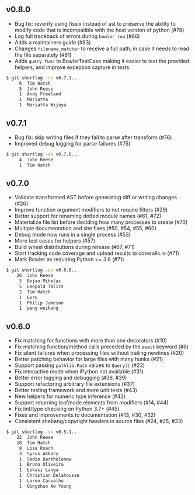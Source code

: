 ## v0.8.0

* Bug fix: reverify using fissix instead of ast to preserve the ability to modify code
  that is incompatible with the host version of python (#78)
* Log full traceback of errors during `bowler run` (#86)
* Adds a maintainers guide (#83)
* Changes `filename_matcher` to receive a full path, in case it needs to read
  the file separately (#81)
* Adds `query_func` to BowlerTestCase making it easier to test the provided
  helpers, and improve exception capture in tests.

```bash
$ git shortlog -sn v0.7.1...
     6  Tim Hatch
     5  John Reese
     1  Andy Freeland
     1  Mariatta
     1  Mariatta Wijaya
```

## v0.7.1

* Bug fix: skip writing files if they fail to parse after transform (#76)
* Improved debug logging for parse failures (#75)

```bash
$ git shortlog -sn v0.7.0...
     4  John Reese
     1  Tim Hatch
```

## v0.7.0

* Validate transformed AST before generating diff or writing changes (#26)
* Improve function argument modifiers to not require filters (#29)
* Better support for renaming dotted module names (#61, #72)
* Materialize file list before deciding how many processes to create (#70)
* Multiple documentation and site fixes (#50, #54, #55, #60)
* Debug mode now runs in a single process (#53)
* More test cases for helpers (#57)
* Build wheel distributions during release (#67, #71)
* Start tracking code coverage and upload results to coveralls.io (#71)
* Mark Bowler as requiring Python >= 3.6 (#71)

```bash
$ git shortlog -sn v0.6.0...
    26  John Reese
     5  Bojan Mihelac
     5  Leopold Talirz
     2  Tim Hatch
     1  Guru
     1  Philip Jameson
     1  peng weikang
```

## v0.6.0

* Fix matching for functions with more than one decorators (#10)
* Fix matching function/method calls preceded by the `await` keyword (#6)
* Fix silent failures when processing files without trailing newlines (#20)
* Better patching behavior for large files with many hunks (#21)
* Support passing `pathlib.Path` values to `Query()` (#23)
* Fix interactive mode when IPython not available (#31)
* Better error logging and debugging (#38, #39)
* Support refactoring arbitrary file extensions (#37)
* Better testing framework and more unit tests (#43)
* New helpers for numeric type inference (#42)
* Support returning leaf/node elements from modifiers (#14, #44)
* Fix lint/type checking on Python 3.7+ (#45)
* Fixes and improvements to documentation (#13, #30, #32)
* Consistent shebang/copyright headers in source files (#24, #25, #33)

```bash
$ git shortlog -sn v0.5.1...
    22  John Reese
    18  Tim Hatch
     8  Lisa Roach
     3  Syrus Akbary
     1  Sadie Bartholomew
     1  Bruno Oliveira
     1  Łukasz Langa
     1  Christian Delahousse
     1  Loren Carvalho
     1  Qingzhuo Aw Young
```
